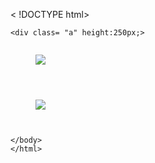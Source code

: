 < !DOCTYPE html>
<html lang="en" dir="ltr">
  <head>
    <meta charset="utf-8">
    <title>Swinging Frames</title>
<link rel="stylesheet" href="styles.css">
  </head>
  <body>

    <div class= "a" height:250px;>
<figure class= "swing">
  <img src="Ankit hans.jfif" alt="">
</figure>

<figure class= "swing">
  <img src="Zaid.jfif" >
</figure>

<figure class= "swing">
  <img src="Rishabh.jfif" alt="">
</figure>

<figure class= "swing">
  <img src="Raghav.jfif" alt="">
</figure>

</div>

<div class= "b" height:250px;>
<figure class= "swing">
<img src="Ankit hans.jfif" alt="">
</figure>

<figure class= "swing">
<img src="Zaid.jfif" >
</figure>

<figure class= "swing">
<img src="Rishabh.jfif" alt="">
</figure>

<figure class= "swing">
<img src="Raghav.jfif" alt="">
</figure>

</div>





    </body>
    </html>
